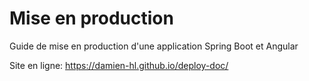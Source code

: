 # Mise en production
Guide de mise en production d'une application Spring Boot et Angular

Site en ligne: https://damien-hl.github.io/deploy-doc/
